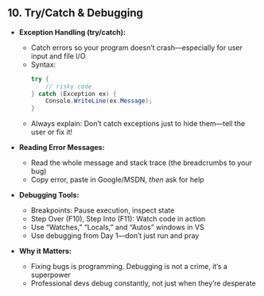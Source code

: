 ## 10. Try/Catch & Debugging

- **Exception Handling (try/catch):**

  - Catch errors so your program doesn’t crash—especially for user input and file I/O
  - Syntax:
    ```csharp
    try {
        // risky code
    } catch (Exception ex) {
        Console.WriteLine(ex.Message);
    }
    ```
  - Always explain: Don’t catch exceptions just to hide them—tell the user or fix it!

- **Reading Error Messages:**

  - Read the whole message and stack trace (the breadcrumbs to your bug)
  - Copy error, paste in Google/MSDN, *then* ask for help

- **Debugging Tools:**

  - Breakpoints: Pause execution, inspect state
  - Step Over (F10), Step Into (F11): Watch code in action
  - Use “Watches,” “Locals,” and “Autos” windows in VS
  - Use debugging from Day 1—don’t just run and pray

- **Why it Matters:**

  - Fixing bugs is programming. Debugging is not a crime, it’s a superpower
  - Professional devs debug constantly, not just when they’re desperate

